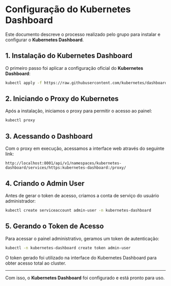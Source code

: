 # Configuração do Kubernetes Dashboard

Este documento descreve o processo realizado pelo grupo para instalar e configurar o **Kubernetes Dashboard**.

## 1. Instalação do Kubernetes Dashboard

O primeiro passo foi aplicar a configuração oficial do **Kubernetes Dashboard**:

```sh
kubectl apply -f https://raw.githubusercontent.com/kubernetes/dashboard/v2.7.0/aio/deploy/recommended.yaml
```

## 2. Iniciando o Proxy do Kubernetes

Após a instalação, iniciamos o proxy para permitir o acesso ao painel:

```sh
kubectl proxy
```

## 3. Acessando o Dashboard

Com o proxy em execução, acessamos a interface web através do seguinte link:

```
http://localhost:8001/api/v1/namespaces/kubernetes-dashboard/services/https:kubernetes-dashboard:/proxy/
```

## 4. Criando o Admin User

Antes de gerar o token de acesso, criamos a conta de serviço do usuário administrador:

```sh
kubectl create serviceaccount admin-user -n kubernetes-dashboard
```

## 5. Gerando o Token de Acesso

Para acessar o painel administrativo, geramos um token de autenticação:

```sh
kubectl -n kubernetes-dashboard create token admin-user
```

O token gerado foi utilizado na interface do Kubernetes Dashboard para obter acesso total ao cluster.

---

Com isso, o **Kubernetes Dashboard** foi configurado e está pronto para uso.

